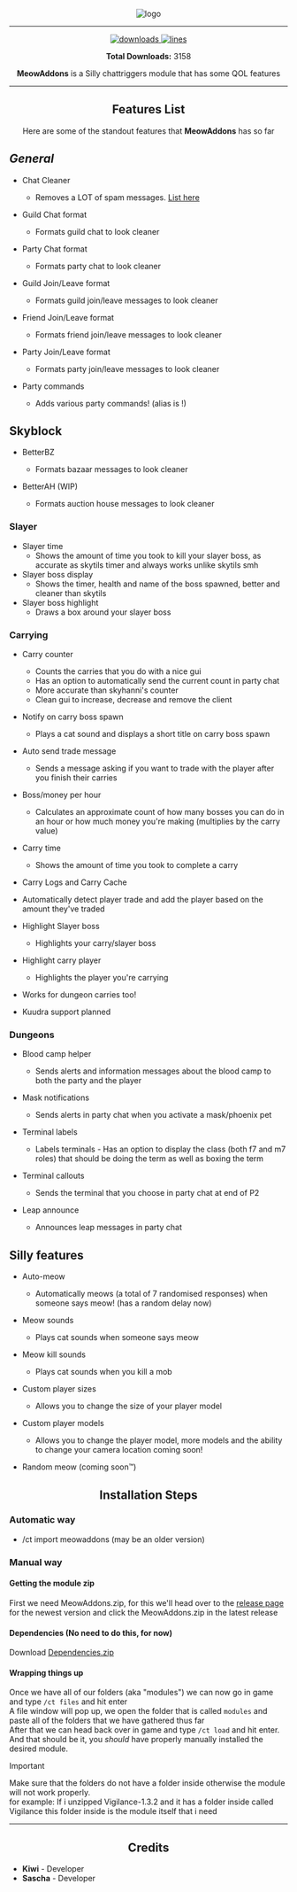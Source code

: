 <p align="center">
  <img alt="logo" src="https://i.imgur.com/9wgdq81.png" /
</p>

***
<p align="center">
  <a href="https://github.com/kiwidotzip/MeowAddons/releases" target="_blank">
    <img alt="downloads" src="https://img.shields.io/github/v/release/kiwidotzip/MeowAddons?color=ff54f9&style=flat-square" />
  </a>
  <a href="https://github.com/kiwidotzip/meowaddons/">
    <img src="https://tokei.rs/b1/github/kiwidotzip/MeowAddons?category=code&color=ff54f9&style=flat-square" alt="lines">
  </a>
</p>

<p align="center"><b>Total Downloads:</b> 3158 </p>

<p align="center" id="description"><b>MeowAddons</b> is a Silly chattriggers module that has some QOL features</p>

---

<h2 align="center">Features List</h2>

<p align="center">Here are some of the standout features that <b>MeowAddons</b> has so far</p>

## *General*
 
- Chat Cleaner 
  - Removes a LOT of spam messages. [List here](https://github.com/kiwidotzip/MeowAddons/blob/main/chatcleanerlist.json)

- Guild Chat format
  - Formats guild chat to look cleaner

- Party Chat format
  - Formats party chat to look cleaner

- Guild Join/Leave format
  - Formats guild join/leave messages to look cleaner

- Friend Join/Leave format
  - Formats friend join/leave messages to look cleaner

- Party Join/Leave format
  - Formats party join/leave messages to look cleaner

- Party commands
  - Adds various party commands! (alias is !)

## **Skyblock**

- BetterBZ 
  - Formats bazaar messages to look cleaner

- BetterAH (WIP)
  - Formats auction house messages to look cleaner

### **Slayer**
 
- Slayer time
  - Shows the amount of time you took to kill your slayer boss, as accurate as skytils timer and always works unlike skytils smh
- Slayer boss display
  - Shows the timer, health and name of the boss spawned, better and cleaner than skytils
- Slayer boss highlight
  - Draws a box around your slayer boss

### **Carrying**

- Carry counter
  - Counts the carries that you do with a nice gui
  - Has an option to automatically send the current count in party chat
  - More accurate than skyhanni's counter
  - Clean gui to increase, decrease and remove the client

- Notify on carry boss spawn
  - Plays a cat sound and displays a short title on carry boss spawn

- Auto send trade message
  - Sends a message asking if you want to trade with the player after you finish their carries

- Boss/money per hour
  - Calculates an approximate count of how many bosses you can do in an hour or how much money you're making (multiplies by the carry value)

- Carry time
  - Shows the amount of time you took to complete a carry

- Carry Logs and Carry Cache

- Automatically detect player trade and add the player based on the amount they've traded

- Highlight Slayer boss
  - Highlights your carry/slayer boss
 
- Highlight carry player
  - Highlights the player you're carrying

- Works for dungeon carries too!

- Kuudra support planned

### **Dungeons**

- Blood camp helper
  - Sends alerts and information messages about the blood camp to both the party and the player

- Mask notifications
  - Sends alerts in party chat when you activate a mask/phoenix pet

- Terminal labels
  - Labels terminals - Has an option to display the class (both f7 and m7 roles) that should be doing the term as well as boxing the term

- Terminal callouts
  - Sends the terminal that you choose in party chat at end of P2

- Leap announce
  - Announces leap messages in party chat

## **Silly features**

- Auto-meow 
  - Automatically meows (a total of 7 randomised responses) when someone says meow! (has a random delay now)

- Meow sounds
  - Plays cat sounds when someone says meow

- Meow kill sounds
  - Plays cat sounds when you kill a mob

- Custom player sizes
  - Allows you to change the size of your player model

- Custom player models
  - Allows you to change the player model, more models and the ability to change your camera location coming soon!

- Random meow (coming soon™)

<h2 align="center">Installation Steps</h2>

### **Automatic way**

- /ct import meowaddons (may be an older version)

### **Manual way**

#### **Getting the module zip**
First we need MeowAddons.zip, for this we'll head over to the [release page](https://github.com/kiwidotzip/MeowAddons/releases/) for the newest version and click the MeowAddons.zip in the latest release

#### **Dependencies (No need to do this, for now)**

Download [Dependencies.zip](https://github.com/kiwidotzip/randomstuff/releases/tag/meowaddonsdependencies)

#### **Wrapping things up**
Once we have all of our folders (aka "modules") we can now go in game and type `/ct files` and hit enter<br>
A file window will pop up, we open the folder that is called `modules` and paste all of the folders that we have gathered thus far<br>
After that we can head back over in game and type `/ct load` and hit enter.<br>
And that should be it, you _should_ have properly manually installed the desired module.
> [!IMPORTANT]
> Make sure that the folders do not have a folder inside otherwise the module will not work properly.<br>
> for example: If i unzipped Vigilance-1.3.2 and it has a folder inside called Vigilance this folder inside is the module itself that i need

   
---

<h2 align="center">Credits</h2>

- **Kiwi** - Developer
- **Sascha** - Developer
